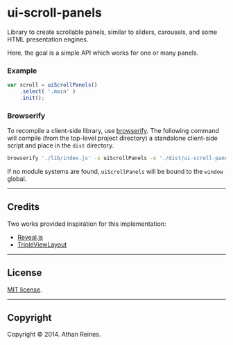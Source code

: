 ui-scroll-panels
================

Library to create scrollable panels, similar to sliders, carousels, and some HTML presentation engines.

Here, the goal is a simple API which works for one or many panels.


### Example

``` javascript
var scroll = uiScrollPanels()
	.select( '.main' )
	.init();
```


### Browserify

To recompile a client-side library, use [browserify](https://github.com/substack/node-browserify). The following command will compile (from the top-level project directory) a standalone client-side script and place in the `dist` directory.

``` bash
browserify './lib/index.js' -s uiScrollPanels -o './dist/ui-scroll-panels.js'
```

If no module systems are found, `uiScrollPanels` will be bound to the `window` global.


---
## Credits

Two works provided inspiration for this implementation:

*	[Reveal.js](https://github.com/hakimel/reveal.js/)
* 	[TripleViewLayout](http://tympanus.net/Development/TripleViewLayout/)


---
## License

[MIT license](http://opensource.org/licenses/MIT). 


---
## Copyright

Copyright &copy; 2014. Athan Reines.